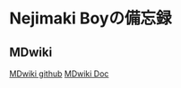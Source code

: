 Nejimaki Boyの備忘録
=======

MDwiki
---
[MDwiki github](https://github.com/Dynalon/mdwiki)
[MDwiki Doc](https://dynalon.github.io/mdwiki/)